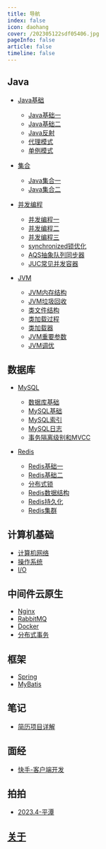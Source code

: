 ```yaml
---
title: 导航
index: false
icon: daohang
cover: /202305122sdf05406.jpg
pageInfo: false
article: false
timeline: false
---
```

## <HopeIcon icon="java"/> Java
- <HopeIcon icon="javabasic"/> [Java基础](/java/1java)
  - <HopeIcon icon="page"/> [Java基础一](1java.md) 
  - <HopeIcon icon="page"/> [Java基础二](2java.md) 
  - <HopeIcon icon="page"/> [Java反射](3reflex.md)
  - <HopeIcon icon="page"/> [代理模式](4javaProxy.md)
  - <HopeIcon icon="page"/> [单例模式](5singleton.md)

- <HopeIcon icon="jihe"/> [集合](/java/2collection)
  - <HopeIcon icon="page"/> [Java集合一](1collection.md)
  - <HopeIcon icon="page"/> [Java集合二](2collection.md)
  
- <HopeIcon icon="juc"/> [并发编程](/java/3juc)
  - <HopeIcon icon="page"/> [并发编程一](1juc.md)
  - <HopeIcon icon="page"/> [并发编程二](2juc.md)
  - <HopeIcon icon="page"/> [并发编程三](3juc.md)
  - <HopeIcon icon="page"/> [synchronized锁优化](4synchronizedlock.md)
  - <HopeIcon icon="page"/> [AQS抽象队列同步器](5aqs.md)
  - <HopeIcon icon="page"/> [JUC常见并发容器](6juccollections.md)
- <HopeIcon icon="jvm"/> [JVM](/java/4jvm)
  - <HopeIcon icon="page"/> [JVM内存结构](1memory.md)
  - <HopeIcon icon="page"/> [JVM垃圾回收](2gc.md)
  - <HopeIcon icon="page"/> [类文件结构](3classfilestructure.md)
  - <HopeIcon icon="page"/> [类加载过程](4classloadprocess.md)
  - <HopeIcon icon="page"/> [类加载器](5classloader.md)
  - <HopeIcon icon="page"/> [JVM重要参数](6jvmparameters.md)
  - <HopeIcon icon="page"/> [JVM调优](7gcoptimize.md)

## <HopeIcon icon="database"/> 数据库
- <HopeIcon icon="mysql"/> [MySQL](/database/1mysql)
  - <HopeIcon icon="page"/> [数据库基础](0database.md)
  - <HopeIcon icon="page"/> [MySQL基础](1mysql.md)
  - <HopeIcon icon="page"/> [MySQL索引](2mysqlindex.md)
  - <HopeIcon icon="page"/> [MySQL日志](3mysqllog.md)
  - <HopeIcon icon="page"/> [事务隔离级别和MVCC](4mysqlmvcc.md)
  
- <HopeIcon icon="redis"/> [Redis](/database/2redis)
  - <HopeIcon icon="page"/> [Redis基础一](0redis.md)
  - <HopeIcon icon="page"/> [Redis基础二](1redis.md)
  - <HopeIcon icon="page"/> [分布式锁](2lock.md)
  - <HopeIcon icon="page"/> [Redis数据结构](3redisdatastructures.md)
  - <HopeIcon icon="page"/> [Redis持久化](4redispersistence.md)
  - <HopeIcon icon="page"/> [Redis集群](5rediscluster.md)

## <HopeIcon icon="computer"/> 计算机基础
- <HopeIcon icon="net"/> [计算机网络](/computer/1net.md)
- <HopeIcon icon="os"/> [操作系统](/computer/2os.md)
- <HopeIcon icon="io"/> [I/O](/computer/3io.md)

## <HopeIcon icon="middleware"/> 中间件云原生
- <HopeIcon icon="nginx"/> [Nginx](/middleware/1nginx.md)
- <HopeIcon icon="mq"/> [RabbitMQ](/middleware/2mq.md)
- <HopeIcon icon="docker"/> [Docker](/middleware/3docker.md)
- <HopeIcon icon="fenbushi"/> [分布式事务](/middleware/4distributedtransaction.md)

## <HopeIcon icon="framework"/> 框架
- <HopeIcon icon="spring"/> [Spring](/framework/0spring.md)
- <HopeIcon icon="shujuku"/> [MyBatis](/framework/1mybatis.md)

## <HopeIcon icon="note"/> 笔记
- <HopeIcon icon="biji1"/> [简历项目详解](/note/0aboutprojects.md)

## <HopeIcon icon="interview"/> 面经
- <HopeIcon icon="duihua"/> [快手-客户端开发](kuaishouone.md)

## <HopeIcon icon="photo"/> 拍拍
- <HopeIcon icon="picture"/> [2023.4-平潭](/photo/992023.4平潭.md)

## <HopeIcon icon="aboutme"/> [关于](/intro.md)
